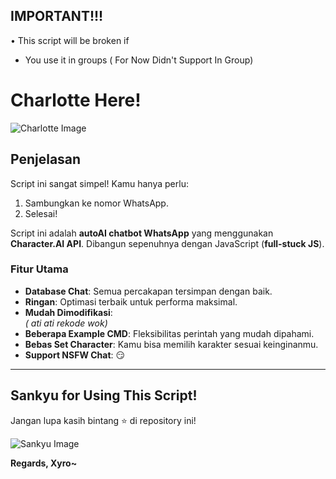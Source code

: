 ## **IMPORTANT!!!**
• This script will be broken if 
  - You use it in groups ( For Now Didn't Support In Group)

# **Charlotte Here!**  
![Charlotte Image](https://storage.netorare.codes/f/32517e8a51374e35281d4a80205888c7.jpg)  

## **Penjelasan**  
Script ini sangat simpel! Kamu hanya perlu:  
1. Sambungkan ke nomor WhatsApp.  
2. Selesai!  

Script ini adalah **autoAI chatbot WhatsApp** yang menggunakan **Character.AI API**. Dibangun sepenuhnya dengan JavaScript (**full-stuck JS**).  

### **Fitur Utama**  
- **Database Chat**: Semua percakapan tersimpan dengan baik.  
- **Ringan**: Optimasi terbaik untuk performa maksimal.  
- **Mudah Dimodifikasi**:  
  *( ati ati rekode wok)*  
- **Beberapa Example CMD**: Fleksibilitas perintah yang mudah dipahami.  
- **Bebas Set Character**: Kamu bisa memilih karakter sesuai keinginanmu.  
- **Support NSFW Chat**: 😏  

---

## **Sankyu for Using This Script!**  
Jangan lupa kasih bintang ⭐ di repository ini!  

![Sankyu Image](https://storage.netorare.codes/f/2a2077568b8075a2c8fd4e8161b52382.jpg)

**Regards, Xyro~**
